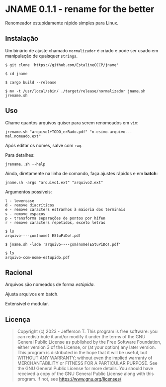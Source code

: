 # JNAME 0.1.1  - rename for the better

Renomeador estupidamente rápido simples para Linux.

## Instalação
Um binário de ajuste chamado `normalizador` é criado e pode ser usado em manipulação de quaisquer `strings`.

```
$ git clone 'https://github.com/EstalineCCCP/jname'

$ cd jname

$ cargo build --release

$ mv -t /usr/local/sbin/ ./target/release/normalizador jname.sh jrename.sh
```

## Uso
Chame quantos arquivos quiser para serem renomeados em `vim`:
```
jrename.sh "arquivo1+TODO_erRado.pdf" "n-esimo-arquivo---mal.nomeado.ext"
```
Após editar os nomes, salve com `:wq`.

Para detalhes:
```
jrename..sh --help
```

Ainda, diretamente na linha de comando, faça ajustes rápidos e em **batch**:
``` 
jname.sh -args "arquivo1.ext" "arquivo2.ext"
``` 

Argumentos possíveis:
```
l - lowercase
d - remove diacríticos
e - remove caracters estranhos à maioria dos terminais
s - remove espaços
p - transforma separações de pontos por hífen
r - remove caracters repetidos, exceto letras
```

```
$ ls
arquivo----çom(nome) EStuPiDo!.pdf

$ jname.sh -lsde 'arquivo----çom(nome)EStuPiDo!.pdf'

$ ls 
arquivo-com-nome-estupido.pdf
```

## Racional
Arquivos são nomeados de forma _estúpida_. 

Ajusta arquivos em batch.

Extensível e modular.

## Licença
> Copyright (c) 2023 - Jefferson T. 
> This program is free software: you can redistribute it and/or modify it under the terms of the GNU General Public License as published by the Free Software Foundation, either version 3 of the License, or (at your option) any later version. This program is distributed in the hope that it will be useful, but WITHOUT ANY WARRANTY; without even the implied warranty of MERCHANTABILITY or FITNESS FOR A PARTICULAR PURPOSE.  See the GNU General Public License for more details. You should have received a copy of the GNU General Public License along with this program.  If not, see <https://www.gnu.org/licenses/>
